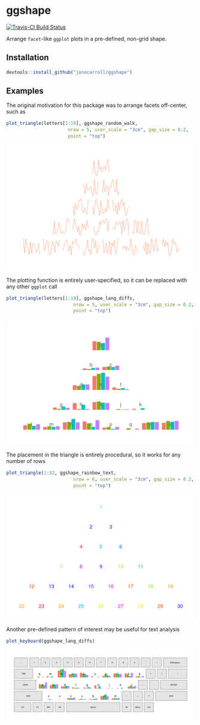 # ggshape

[![Travis-CI Build Status](https://travis-ci.org/jonocarroll/ggshape.svg?branch=master)](https://travis-ci.org/jonocarroll/ggshape)

Arrange `facet`-like `ggplot` plots in a pre-defined, non-grid shape.

## Installation

``` r
devtools::install_github("jonocarroll/ggshape")
```

## Examples

The original motivation for this package was to arrange facets off-center, such as

``` r
plot_triangle(letters[1:19], ggshape_random_walk,
                       nrow = 5, user_scale = "3cm", gap_size = 0.2,
                       point = "top")
```
![](man/figures/random_triangle_up.png)

The plotting function is entirely user-specified, so it can be replaced with any other `ggplot` call

``` r
plot_triangle(letters[1:19], ggshape_lang_diffs,
                         nrow = 5, user_scale = "3cm", gap_size = 0.2,
                         point = "top")
```
![](man/figures/languages_triangle_up.png)

The placement in the triangle is entirely procedural, so it works for any number of rows

``` r
plot_triangle(1:32, ggshape_rainbow_text,
                         nrow = 6, user_scale = "3cm", gap_size = 0.2,
                         point = "top")
```
![](man/figures/rainbow_nums_triangle_up_32.png)

Another pre-defined pattern of interest may be useful for text analysis

``` r
plot_keyboard(ggshape_lang_diffs)
```
![](man/figures/languages.png)
